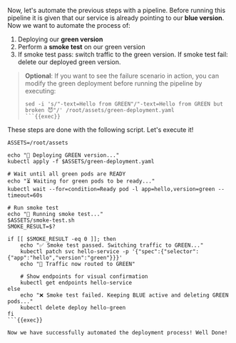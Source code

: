 Now, let's automate the previous steps with a pipeline. Before running this pipeline it is given that our service is already pointing to our **blue version**. Now we want to automate the process of:
1. Deploying our **green version**
2. Perform a **smoke test** on our green version
3. If smoke test pass: switch traffic to the green version. If smoke test fail: delete our deployed green version. 

> **Optional**: If you want to see the failure scenario in action, you can modify the green deployment before running the pipeline by executing:
> ```
> sed -i 's/"-text=Hello from GREEN"/"-text=Hello from GREEN but broken 😈"/' /root/assets/green-deployment.yaml
> ```{{exec}}

These steps are done with the following script. Let's execute it!

```
ASSETS=/root/assets

echo "🚀 Deploying GREEN version..."
kubectl apply -f $ASSETS/green-deployment.yaml

# Wait until all green pods are READY
echo "⏳ Waiting for green pods to be ready..."
kubectl wait --for=condition=Ready pod -l app=hello,version=green --timeout=60s

# Run smoke test
echo "🧪 Running smoke test..."
$ASSETS/smoke-test.sh
SMOKE_RESULT=$?

if [[ $SMOKE_RESULT -eq 0 ]]; then
    echo "✅ Smoke test passed. Switching traffic to GREEN..."
    kubectl patch svc hello-service -p '{"spec":{"selector":{"app":"hello","version":"green"}}}'
    echo "🎉 Traffic now routed to GREEN"

    # Show endpoints for visual confirmation
    kubectl get endpoints hello-service
else
    echo "❌ Smoke test failed. Keeping BLUE active and deleting GREEN pods..."
    kubectl delete deploy hello-green
fi
```{{exec}}

Now we have successfully automated the deployment process! Well Done!